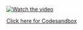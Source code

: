 [![Watch the video](https://img.youtube.com/vi/9gQutLF95Vo/hqdefault.jpg)](https://youtu.be/u4_uQB1LS0U)

[Click here for Codesandbox](https://codesandbox.io/s/state-updates-tvhrs4)

<!-- ## State Updates Too Frequently:

This is like having an over-enthusiastic friend who calls you every time they find a new cat video. Sure, you love cats, but this is just too much!

```jsx
function HyperactiveComponent() {
  const [count, setCount] = useState(0);

  const handleClick = () => {
    for (let i = 0; i < 5; i++) {
      setCount(count + 1);
    }
  };

  return <button onClick={handleClick}>Increase</button>;
}
```

Here, handleClick is trying to update count five times, but count won't actually change until the component re-renders. So, you end up incrementing the original count five times and setting the state to count + 1, not count + 5 as you might expect. This is like trying to leapfrog yourself—it just doesn't work!

The solution is to use the functional form of setState, which takes the previous state as a parameter and returns the new state:

```jsx
function CalmComponent() {
  const [count, setCount] = useState(0);

  const handleClick = () => {
    for (let i = 0; i < 5; i++) {
      setCount((prevCount) => prevCount + 1);
    }
  };

  return <button onClick={handleClick}>Increase</button>;
}
```

Now setCount is called with a function that takes the latest count and returns count + 1. This way, all the updates are applied correctly, and your state is as calm as a zen master in a meadow. -->
